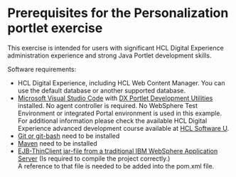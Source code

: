 # Prerequisites for the Personalization portlet exercise

This exercise is intended for users with significant HCL Digital Experience administration experience and strong Java Portlet development skills.

Software requirements:

- HCL Digital Experience, including HCL Web Content Manager. You can use the default database or another supported database.
- [Microsoft Visual Studio Code](https://code.visualstudio.com/download) with [DX Portlet Development Utilities](https://github.com/HCL-TECH-SOFTWARE/dx-portlet-development-utilities) installed. No agent controller is required. No WebSphere Test Environment or integrated Portal environment is used in this example. For additional information please check the available HCL Digital Experience advanced development course available at [HCL Software U](https://hclsoftwareu.hcltechsw.com/).  
- [Git or git-bash](https://git-scm.com/downloads) need to be installed
- [Maven](https://maven.apache.org/download.cgi) need to be installed
- [EJB-ThinClient jar-file from a traditional IBM WebSphere Application Server](https://www.ibm.com/docs/de/was-nd/9.0.5?topic=applications-running-thin-client-enterprise-javabeans-ejb) (Is required to compile the project correctly.)  
    A reference to that file is needed to be added into the pom.xml file.  
